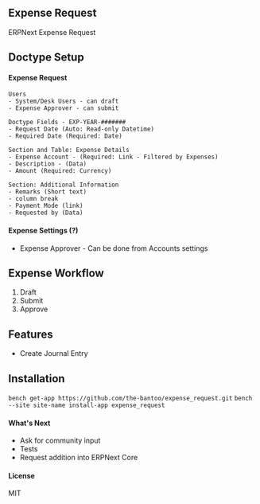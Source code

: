 ## Expense Request

ERPNext Expense Request

## Doctype Setup
#### Expense Request
```
Users
- System/Desk Users - can draft
- Expense Approver - can submit

Doctype Fields - EXP-YEAR-#######
- Request Date (Auto: Read-only Datetime)
- Required Date (Required: Date)

Section and Table: Expense Details
- Expense Account - (Required: Link - Filtered by Expenses)
- Description - (Data)
- Amount (Required: Currency)

Section: Additional Information
- Remarks (Short text)
- column break
- Payment Mode (link)
- Requested by (Data)
```

#### Expense Settings (?)
- Expense Approver - Can be done from Accounts settings

## Expense Workflow
1. Draft
2. Submit
3. Approve

## Features
- Create Journal Entry

## Installation

`bench get-app https://github.com/the-bantoo/expense_request.git`
`bench --site site-name install-app expense_request`


#### What's Next
- Ask for community input
- Tests
- Request addition into ERPNext Core



#### License

MIT
